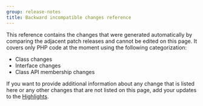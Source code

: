 ```yaml
---
group: release-notes
title: Backward incompatible changes reference
---
```


This reference contains the changes that were generated automatically by comparing the adjacent patch releases and cannot be edited on this page.
It covers only PHP code at the moment using the following categorization:

- Class changes
- Interface changes
- Class API membership changes

If you want to provide additional information about any change that is listed here or any other changes that are not listed on this page, add your updates to the [Highlights](./index.html).
